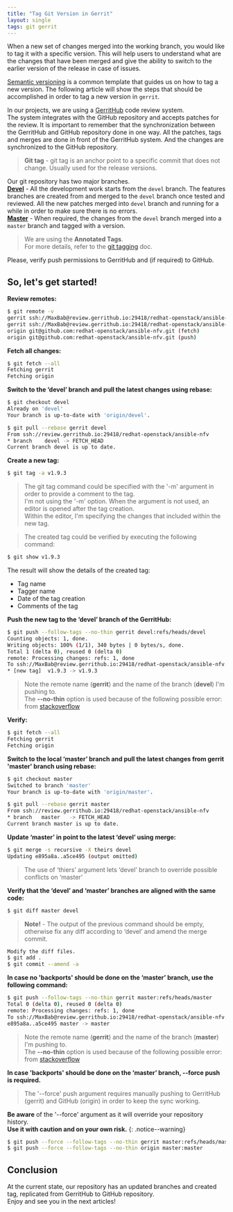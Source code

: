 ```yaml
---
title: "Tag Git Version in Gerrit"
layout: single
tags: git gerrit
---
```

When a new set of changes merged into the working branch, you would like to tag it with a specific version.
This will help users to understand what are the changes that have been merged and give the ability to switch to the earlier version of the release in case of issues.

[Semantic versioning][semver] is a common template that guides us on how to tag a new version.
The following article will show the steps that should be accomplished in order to tag a new version in `gerrit`.

In our projects, we are using a [GerritHub][gerrithub] code review system.  
The system integrates with the GitHub repository and accepts patches for the review.
It is important to remember that the synchronization between the GerritHub and GitHub repository done in one way.
All the patches, tags and merges are done in front of the GerritHub system. And the changes are synchronized to the GitHub repository.

> **Git tag** - git tag is an anchor point to a specific commit that does not change. Usually used for the release versions.

Our git repository has two major branches.  
<ins>**Devel**</ins> - All the development work starts from the `devel` branch.
The features branches are created from and merged to the `devel` branch once tested and reviewed.
All the new patches merged into `devel` branch and running for a while in order to make sure there is no errors.  
<ins>**Master**</ins>​ - When required, the changes from the `devel` branch merged into a `master` branch and tagged with a version.

> We are using the **Annotated Tags**.  
For more details, refer to the [git tagging][git tagging] doc.

Please, verify push permissions to GerritHub and (if required) to GitHub.

## So, let's get started!

**Review remotes:**
```bash
$ git remote -v
gerrit ssh://MaxBab@review.gerrithub.io:29418/redhat-openstack/ansible-nfv.git (fetch)
gerrit ssh://MaxBab@review.gerrithub.io:29418/redhat-openstack/ansible-nfv.git (push)
origin git@github.com:redhat-openstack/ansible-nfv.git (fetch)
origin git@github.com:redhat-openstack/ansible-nfv.git (push)
```

**Fetch all changes:**
```bash
$ git fetch --all
Fetching gerrit
Fetching origin
```

**Switch to the ‘devel’ branch and pull the latest changes using rebase:**
```bash
$ git checkout devel
Already on 'devel'
Your branch is up-to-date with 'origin/devel'.

$ git pull --rebase gerrit devel
From ssh://review.gerrithub.io:29418/redhat-openstack/ansible-nfv
* branch    devel -> FETCH_HEAD
Current branch devel is up to date.
```

**Create a new tag:**
```bash
$ git tag -a v1.9.3
```
> The git tag command could be specified with the '-m' argument in order to provide a comment to the tag.  
I'm not using the '-m' option. When the argument is not used, an editor is opened after the tag creation.  
Within the editor, I'm specifying the changes that included within the new tag.

> The created tag could be verified by executing the following command:
```bash
$ git show v1.9.3
```
The result will show the details of the created tag:
- Tag name
- Tagger name
- Date of the tag creation
- Comments of the tag

**Push the new tag to the ‘devel’ branch of the GerritHub:**
```bash
$ git push --follow-tags --no-thin gerrit devel:refs/heads/devel
Counting objects: 1, done.
Writing objects: 100% (1/1), 340 bytes | 0 bytes/s, done.
Total 1 (delta 0), reused 0 (delta 0)
remote: Processing changes: refs: 1, done
To ssh://MaxBab@review.gerrithub.io:29418/redhat-openstack/ansible-nfv.git
* [new tag]  v1.9.3 -> v1.9.3
```
> Note the remote name (**gerrit**) and the name of the branch (**devel**) I'm pushing to.  
The **--no-thin** option is used because of the following possible error: from [stackoverflow][stackoverflow]

**Verify:**
```bash
$ git fetch --all
Fetching gerrit
Fetching origin
```

**Switch to the local ‘master’ branch and pull the latest changes from gerrit 'master' branch using rebase:**
```bash
$ git checkout master
Switched to branch 'master'
Your branch is up-to-date with 'origin/master'.

$ git pull --rebase gerrit master
From ssh://review.gerrithub.io:29418/redhat-openstack/ansible-nfv
* branch   master   -> FETCH_HEAD
Current branch master is up to date.
```

**Update ‘master’ in point to the latest ‘devel’ using merge:**
```bash
$ git merge -s recursive -X theirs devel
Updating e895a8a..a5ce495 (output omitted)
```
> The use of ‘thiers’ argument lets ‘devel’ branch to override possible conflicts on ‘master’

**Verify that the ‘devel’ and ‘master’ branches are aligned with the same code:**
```bash
$ git diff master devel
```

> **Note!** - The output of the previous command should be empty, otherwise fix any diff according to ‘devel’ and amend the merge commit.
```bash
Modify the diff files.
$ git add .
$ git commit --amend -a
```

**In case no 'backports' should be done on the ‘master’ branch, use the following command:**
```bash
$ git push --follow-tags --no-thin gerrit master:refs/heads/master
Total 0 (delta 0), reused 0 (delta 0)
remote: Processing changes: refs: 1, done
To ssh://MaxBab@review.gerrithub.io:29418/redhat-openstack/ansible-nfv.git
e895a8a..a5ce495 master -> master
```
> Note the remote name (**gerrit**) and the name of the branch (**master**) I'm pushing to.  
The **--no-thin** option is used because of the following possible error: from [stackoverflow][stackoverflow]

**In case 'backports' should be done on the ‘master’ branch, --force push is required.**
> The '--force' push argument requires manually pushing to GerritHub (gerrit) and GitHub (origin) in order to keep the sync working.

**Be aware** of the '--force' argument as it will override your repository history.  
**Use it with caution and on your own risk.**
{: .notice--warning}

```bash
$ git push --force --follow-tags --no-thin gerrit master:refs/heads/master
$ git push --force --follow-tags --no-thin origin master:master
```

## Conclusion
At the current state, our repository has an updated branches and created tag, replicated from GerritHub to GitHub repository.  
Enjoy and see you in the next articles!

[semver]: https://semver.org/
[gerrithub]: http://gerrithub.io/
[git tagging]: https://git-scm.com/book/en/v2/Git-Basics-Tagging
[stackoverflow]: https://stackoverflow.com/questions/16586642/git-unpack-error-on-push-to-gerrit
